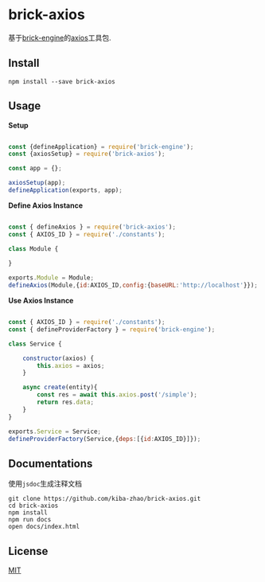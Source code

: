 # brick-axios #
基于[brick-engine](https://github.com/kiba-zhao/brick-engine)的[axios](https://github.com/axios/axios)工具包.

## Install ##

``` shell
npm install --save brick-axios
```

## Usage ##

**Setup**

``` javascript

const {defineApplication} = require('brick-engine');
const {axiosSetup} = require('brick-axios');

const app = {};

axiosSetup(app);
defineApplication(exports, app);
```

**Define Axios Instance**

``` javascript

const { defineAxios } = require('brick-axios');
const { AXIOS_ID } = require('./constants');

class Module {
    
}

exports.Module = Module;
defineAxios(Module,{id:AXIOS_ID,config:{baseURL:'http://localhost'}});
```

**Use  Axios Instance**

``` javascript

const { AXIOS_ID } = require('./constants');
const { defineProviderFactory } = require('brick-engine');

class Service {

    constructor(axios) {
        this.axios = axios;
    }

    async create(entity){
        const res = await this.axios.post('/simple');
        return res.data;
    }
}

exports.Service = Service;
defineProviderFactory(Service,{deps:[{id:AXIOS_ID}]});

```
## Documentations ##
使用`jsdoc`生成注释文档

``` shell
git clone https://github.com/kiba-zhao/brick-axios.git
cd brick-axios
npm install
npm run docs
open docs/index.html
```

## License ##
[MIT](LICENSE)

